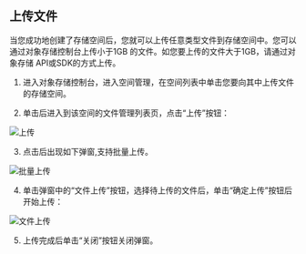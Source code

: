 ## 上传文件

当您成功地创建了存储空间后，您就可以上传任意类型文件到存储空间中。您可以通过对象存储控制台上传小于1GB 的文件。如您要上传的文件大于1GB，请通过对象存储 API或SDK的方式上传。

1. 进入对象存储控制台，进入空间管理，在空间列表中单击您要向其中上传文件的存储空间。

2. 单击后进入到该空间的文件管理列表页，点击“上传”按钮：

![上传](https://github.com/jdcloudcom/cn/blob/edit/image/Object-Storage-Service/OSS-012.png)

3. 点击后出现如下弹窗,支持批量上传。

![批量上传](https://github.com/jdcloudcom/cn/blob/edit/image/Object-Storage-Service/OSS-013.png)

4. 单击弹窗中的“文件上传”按钮，选择待上传的文件后，单击“确定上传”按钮后开始上传：

![文件上传](https://github.com/jdcloudcom/cn/blob/edit/image/Object-Storage-Service/OSS-014.png)

5. 上传完成后单击“关闭”按钮关闭弹窗。
